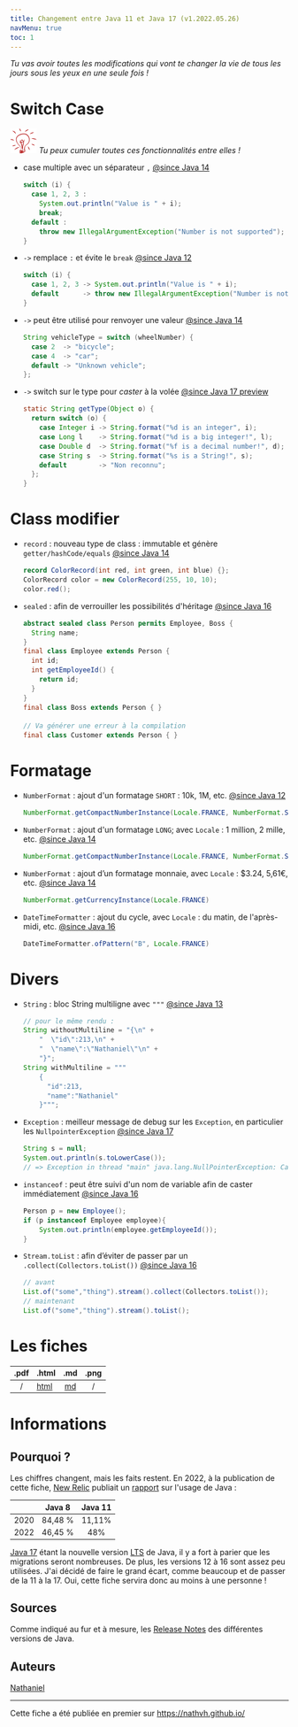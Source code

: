 ```yaml
---
title: Changement entre Java 11 et Java 17 (v1.2022.05.26)
navMenu: true
toc: 1
---
```


_Tu vas avoir toutes les modifications qui vont te changer la vie de tous les jours sous les yeux en une seule fois&nbsp;!_

# Switch Case

![tips](../images/tips.png "Tips") _Tu peux cumuler toutes ces fonctionnalités entre elles&nbsp;!_

- case multiple avec un
  séparateur `,` [@since Java 14](https://www.oracle.com/java/technologies/javase/14all-relnotes.html#NewFeature)
  ```java
  switch (i) {
    case 1, 2, 3 :
      System.out.println("Value is " + i);
      break;
    default :
      throw new IllegalArgumentException("Number is not supported");
  }
  ```
- `->` remplace `:` et évite
  le `break` [@since Java 12](https://www.oracle.com/java/technologies/javase/12all-relnotes.html#NewFeature)
  ```java
  switch (i) {
    case 1, 2, 3 -> System.out.println("Value is " + i);
    default      -> throw new IllegalArgumentException("Number is not supported");
  }
  ```

- `->` peut être utilisé pour renvoyer une
  valeur [@since Java 14](https://www.oracle.com/java/technologies/javase/14all-relnotes.html#NewFeature)
  ```java
  String vehicleType = switch (wheelNumber) {
    case 2  -> "bicycle";
    case 4  -> "car";
    default -> "Unknown vehicle";
  };
  ```
- `->` switch sur le type pour _caster_ à la
  volée [@since Java 17 preview](https://www.oracle.com/java/technologies/javase/17all-relnotes.html#NewFeature)
  ```java
  static String getType(Object o) {
    return switch (o) {
      case Integer i -> String.format("%d is an integer", i);
      case Long l    -> String.format("%d is a big integer!", l);
      case Double d  -> String.format("%f is a decimal number!", d);
      case String s  -> String.format("%s is a String!", s);
      default        -> "Non reconnu"; 
    };
  }
  ```

# Class modifier

- `record` : nouveau type de class : immutable et
  génère `getter/hashCode/equals` [@since Java 14](https://www.oracle.com/java/technologies/javase/14all-relnotes.html#NewFeature)
  ```java
  record ColorRecord(int red, int green, int blue) {};
  ColorRecord color = new ColorRecord(255, 10, 10);
  color.red();
  ```
- `sealed` : afin de verrouiller les possibilités
  d'héritage [@since Java 16](https://www.oracle.com/java/technologies/javase/16all-relnotes.html#NewFeature)
  ```java
  abstract sealed class Person permits Employee, Boss {
    String name;
  }
  final class Employee extends Person {
    int id;  
    int getEmployeeId() {
      return id;
    }
  }
  final class Boss extends Person { }
  
  // Va générer une erreur à la compilation
  final class Customer extends Person { } 
  ```

# Formatage

- `NumberFormat` : ajout d'un formatage `SHORT` : 10k, 1M,
  etc. [@since Java 12](https://www.oracle.com/java/technologies/javase/12all-relnotes.html#NewFeature)
  ```java
  NumberFormat.getCompactNumberInstance(Locale.FRANCE, NumberFormat.Style.SHORT);
  ```
- `NumberFormat` : ajout d'un formatage `LONG`; avec `Locale` : 1 million, 2 mille,
  etc. [@since Java 14](https://www.oracle.com/java/technologies/javase/14all-relnotes.html#NewFeature)
  ```java
  NumberFormat.getCompactNumberInstance(Locale.FRANCE, NumberFormat.Style.LONG);
  ```
- `NumberFormat` : ajout d’un formatage monnaie, avec `Locale` : $3.24, 5,61€,
  etc. [@since Java 14](https://www.oracle.com/java/technologies/javase/14all-relnotes.html#NewFeature)
  ```java
  NumberFormat.getCurrencyInstance(Locale.FRANCE)
  ```
- `DateTimeFormatter` : ajout du cycle, avec `Locale` : du matin, de l'après-midi,
  etc. [@since Java 16](https://www.oracle.com/java/technologies/javase/16all-relnotes.html#NewFeature)
  ```java
  DateTimeFormatter.ofPattern("B", Locale.FRANCE)
  ```

# Divers

- `String` : bloc String multiligne
  avec `"""` [@since Java 13](https://www.oracle.com/java/technologies/javase/13all-relnotes.html#NewFeature)
  ```java
  // pour le même rendu :
  String withoutMultiline = "{\n" +
      "  \"id\":213,\n" +
      "  \"name\":\"Nathaniel\"\n" +
      "}";
  String withMultiline = """
      {
        "id":213,
        "name":"Nathaniel"
      }""";
  ```
- `Exception` : meilleur message de debug sur les `Exception`, en particulier
  les `NullpointerException` [@since Java 17](https://www.oracle.com/java/technologies/javase/17all-relnotes.html#NewFeature)
  ```java
  String s = null;
  System.out.println(s.toLowerCase());
  // => Exception in thread "main" java.lang.NullPointerException: Cannot invoke "String.toLowerCase()" because "s" is null
  ```
- `instanceof` : peut être suivi d'un nom de variable afin de caster
  immédiatement [@since Java 16](https://www.oracle.com/java/technologies/javase/16all-relnotes.html#NewFeature)
  ```java
  Person p = new Employee();
  if (p instanceof Employee employee){
      System.out.println(employee.getEmployeeId());
  }
  ```
- `Stream.toList` : afin d’éviter de passer par
  un `.collect(Collectors.toList())` [@since Java 16](https://www.oracle.com/java/technologies/javase/16all-relnotes.html#NewFeature)
  ```java
  // avant
  List.of("some","thing").stream().collect(Collectors.toList());
  // maintenant
  List.of("some","thing").stream().toList();
  ```

# Les fiches

|  .pdf  | .html                        |               .md               |  .png  |
|:------:|------------------------------|:-------------------------------:|:------:|
|   /    | [html](./java11_17_card.md)  | [md](./java11_17_card.markdown) |   /    |

# Informations

## Pourquoi&nbsp;?

Les chiffres changent, mais les faits restent.
En 2022, à la publication de cette fiche, [New Relic](https://fr.wikipedia.org/wiki/New_Relic) publiait
un [rapport](https://newrelic.com/fr/resources/report/2022-state-of-java-ecosystem#toc-java-11-est-la-nouvelle-norme)
sur
l'usage de Java :

|      | Java 8  | Java 11 |
|:----:|:-------:|:-------:|
| 2020 | 84,48 % | 11,11%  | 
| 2022 | 46,45 % |   48%   | 

[Java 17](https://fr.wikipedia.org/wiki/Java_(langage)#Java_SE_17) étant la nouvelle
version [LTS](https://fr.wikipedia.org/wiki/Long-term_support) de Java, il y a fort à parier que les migrations seront
nombreuses.
De plus, les versions 12 à 16 sont assez peu utilisées. J'ai décidé de faire le grand écart, comme beaucoup et de
passer de la 11 à la 17. Oui, cette fiche servira donc au moins à une personne&nbsp;!

## Sources

Comme indiqué au fur et à mesure, les [Release Notes](https://www.oracle.com/java/technologies/java-se-glance.html) des
différentes versions de Java.

## Auteurs

[Nathaniel](../about#nathaniel)

---
Cette fiche a été publiée en premier sur https://nathvh.github.io/